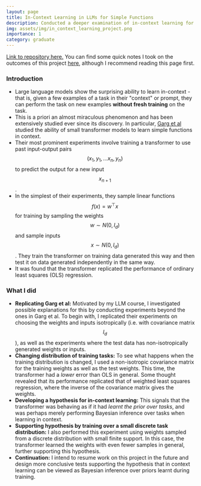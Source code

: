 ```yaml
---
layout: page
title: In-Context Learning in LLMs for Simple Functions
description: Conducted a deeper examination of in-context learning for simple functions using small LLMs. Builds off of experiments by Garg et al.
img: assets/img/in_context_learning_project.png
importance: 1
category: graduate
---
```


[Link to repository here.](https://github.com/Chinmaya-Kausik/in-context-learning-small/) You can find some quick notes I took on the outcomes of this project [here](https://drive.google.com/file/d/159J-xDrdsVdrDzcy4Nr_MDOWoMCuvUUu/view?usp=sharing), although I recommend reading this page first.

### Introduction
* Large language models show the surprising ability to learn in-context - that is, given a few examples of a task in their "context" or prompt, they can perform the task on new examples **without fresh training** on the task.
* This is a priori an almost miraculous phenomenon and has been extensively studied ever since its discovery. In particular, [Garg et al](https://arxiv.org/pdf/2208.01066) studied the ability of small transformer models to learn simple functions in context.
* Their most prominent experiments involve training a transformer to use past input-output pairs $$(x_1,y_1, \dots x_n, y_n)$$ to predict the output for a new input $$x_{n+1}$$.
* In the simplest of their experiments, they sample linear functions $$f(x) = w^\top x$$ for training by sampling the weights $$w \sim N(0,I_d)$$ and sample inputs $$x \sim N(0,I_d)$$. They train the transformer on training data generated this way and then test it on data generated independently in the same way.
* It was found that the transformer replicated the performance of ordinary least squares (OLS) regression.

### What I did
* **Replicating Garg et al:** Motivated by my LLM course, I investigated possible explanations for this by conducting experiments beyond the ones in Garg et al. To begin with, I replicated their experiments on choosing the weights and inputs isotropically (i.e. with covariance matrix $$I_d$$), as well as the experiments where the test data has non-isotropically generated weights or inputs.
* **Changing distribution of training tasks:** To see what happens when the training distribution is changed, I used a non-isotropic covariance matrix for the training weights as well as the test weights. This time, the transformer had a _lower_ error than OLS in general. Some thought revealed that its performance replicated that of weighted least squares regression, where the inverse of the covariance matrix gives the weights.
* **Developing a hypothesis for in-context learning:** This signals that the transformer was behaving as if it had _learnt the prior over tasks_, and was perhaps merely performing Bayesian inference over tasks when learning in context.
* **Supporting hypothesis by training over a small discrete task distribution:** I also performed this experiment using weights sampled from a discrete distribution with small finite support. In this case, the transformer learned the weights with even fewer samples in general, further supporting this hypothesis.
* **Continuation:** I intend to resume work on this project in the future and design more conclusive tests supporting the hypothesis that in context learning can be viewed as Bayesian inference over priors learnt during training.
